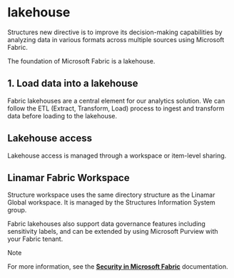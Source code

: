 # lakehouse

Structures new directive is to improve its decision-making capabilities by analyzing data in various formats across multiple sources using Microsoft Fabric.

The foundation of Microsoft Fabric is a lakehouse.

## 1. Load data into a lakehouse

Fabric lakehouses are a central element for our analytics solution. We can follow the ETL (Extract, Transform, Load) process to ingest and transform data before loading to the lakehouse.

## Lakehouse access

Lakehouse access is managed through a workspace or item-level sharing.

## Linamar Fabric Workspace

Structure workspace uses the same directory structure as the Linamar Global workspace. It is managed by the Structures Information System group.

Fabric lakehouses also support data governance features including sensitivity labels, and can be extended by using Microsoft Purview with your Fabric tenant.

 Note

For more information, see the **[Security in Microsoft Fabric](https://learn.microsoft.com/en-us/fabric/security/security-overview)** documentation.
